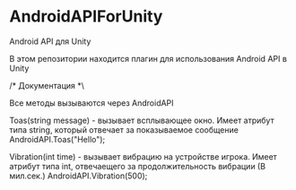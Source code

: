 # AndroidAPIForUnity
Android API для Unity

В этом репозитории находится плагин для использования Android API в Unity

/* Документация *\

Все методы вызываются через AndroidAPI

Toas(string message) - вызывает всплывающее окно. Имеет атрибут типа string, который отвечает за показываемое сообщение
AndroidAPI.Toas("Hello");

Vibration(int time) - вызывает вибрацию на устройстве игрока. Имеет атрибут типа int, отвечаещего за продолжительность вибрации (В мил.сек.)
AndroidAPI.Vibration(500);
